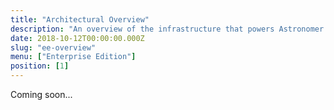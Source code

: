 ```yaml
---
title: "Architectural Overview"
description: "An overview of the infrastructure that powers Astronomer Enterprise."
date: 2018-10-12T00:00:00.000Z
slug: "ee-overview"
menu: ["Enterprise Edition"]
position: [1]
---
```

Coming soon...